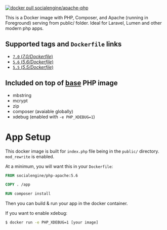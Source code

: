 [![docker pull socialengine/apache-php][image shield]][docker hub]

This is a Docker image with PHP, Composer, and Apache (running in 
Foreground) serving from public/ folder. Ideal for Laravel, Lumen and other 
modern php apps.

## Supported tags and `Dockerfile` links

-	[`7.0` (*7.0/Dockerfile*)][5.5]
-	[`5.6` (*5.6/Dockerfile*)][5.6]
-	[`5.5` (*5.5/Dockerfile*)][7.0]

## Included on top of [base][base image] PHP image

- mbstring 
- mcrypt 
- zip
- composer (avaiable globally)
- xdebug (enabled with `-e PHP_XDEBUG=1`)

# App Setup

This docker image is built for `index.php` file being in the `public/` 
directory. `mod_rewrite` is enabled.

At a minimum, you will want this in your `Dockerfile`:

```Dockerfile
FROM socialengine/php-apache:5.6

COPY . /app

RUN composer install
```

Then you can build & run your app in the docker container.

If you want to enable xdebug:

```bash
$ docker run -e PHP_XDEBUG=1 [your image]
```

[base image]: https://github.com/docker-library/php
[5.5]: https://github.com/SocialEngine/docker-php-apache/blob/master/versions/5.5/Dockerfile
[5.6]: https://github.com/SocialEngine/docker-php-apache/blob/master/versions/5.6/Dockerfile
[7.0]: https://github.com/SocialEngine/docker-php-apache/blob/master/versions/7.0/Dockerfile
[image shield]: https://img.shields.io/badge/dockerhub-socialengine%2Fphp--apache-blue.svg
[docker hub]: https://registry.hub.docker.com/u/socialengine/php-apache/
